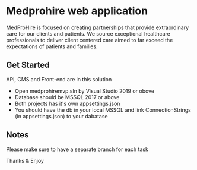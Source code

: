 Medprohire web application
============

MedProHire is focused on creating partnerships that provide extraordinary care for our clients and patients. 
We source exceptional healthcare professionals to deliver client centered care aimed to far exceed the expectations of patients and families.

## Get Started

API, CMS and Front-end are in this solution

- Open medprohiremvp.sln by Visual Studio 2019 or obove
- Database should be MSSQL 2017 or above
- Both projects has it's own appsettings.json
- You should have the db in your local MSSQL and link ConnectionStrings (in appsettings.json) to your dabatase

## Notes

Please make sure to have a separate branch for each task

Thanks & Enjoy
